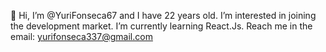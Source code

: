 👋 Hi, I’m @YuriFonseca67 and I have 22 years old. I’m interested in joining the development market. I’m currently learning React.Js.
Reach me in the email: yurifonseca337@gmail.com

<!---
YuriFonseca67/YuriFonseca67 is a ✨ special ✨ repository because its `README.md` (this file) appears on your GitHub profile.
You can click the Preview link to take a look at your changes.
--->
